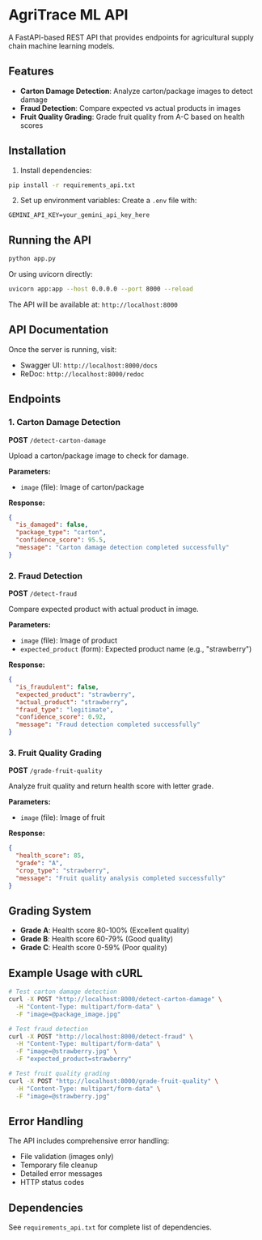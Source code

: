 # AgriTrace ML API

A FastAPI-based REST API that provides endpoints for agricultural supply chain machine learning models.

## Features

- **Carton Damage Detection**: Analyze carton/package images to detect damage
- **Fraud Detection**: Compare expected vs actual products in images
- **Fruit Quality Grading**: Grade fruit quality from A-C based on health scores

## Installation

1. Install dependencies:

```bash
pip install -r requirements_api.txt
```

2. Set up environment variables:
   Create a `.env` file with:

```
GEMINI_API_KEY=your_gemini_api_key_here
```

## Running the API

```bash
python app.py
```

Or using uvicorn directly:

```bash
uvicorn app:app --host 0.0.0.0 --port 8000 --reload
```

The API will be available at: `http://localhost:8000`

## API Documentation

Once the server is running, visit:

- Swagger UI: `http://localhost:8000/docs`
- ReDoc: `http://localhost:8000/redoc`

## Endpoints

### 1. Carton Damage Detection

**POST** `/detect-carton-damage`

Upload a carton/package image to check for damage.

**Parameters:**

- `image` (file): Image of carton/package

**Response:**

```json
{
  "is_damaged": false,
  "package_type": "carton",
  "confidence_score": 95.5,
  "message": "Carton damage detection completed successfully"
}
```

### 2. Fraud Detection

**POST** `/detect-fraud`

Compare expected product with actual product in image.

**Parameters:**

- `image` (file): Image of product
- `expected_product` (form): Expected product name (e.g., "strawberry")

**Response:**

```json
{
  "is_fraudulent": false,
  "expected_product": "strawberry",
  "actual_product": "strawberry",
  "fraud_type": "legitimate",
  "confidence_score": 0.92,
  "message": "Fraud detection completed successfully"
}
```

### 3. Fruit Quality Grading

**POST** `/grade-fruit-quality`

Analyze fruit quality and return health score with letter grade.

**Parameters:**

- `image` (file): Image of fruit

**Response:**

```json
{
  "health_score": 85,
  "grade": "A",
  "crop_type": "strawberry",
  "message": "Fruit quality analysis completed successfully"
}
```

## Grading System

- **Grade A**: Health score 80-100% (Excellent quality)
- **Grade B**: Health score 60-79% (Good quality)
- **Grade C**: Health score 0-59% (Poor quality)

## Example Usage with cURL

```bash
# Test carton damage detection
curl -X POST "http://localhost:8000/detect-carton-damage" \
  -H "Content-Type: multipart/form-data" \
  -F "image=@package_image.jpg"

# Test fraud detection
curl -X POST "http://localhost:8000/detect-fraud" \
  -H "Content-Type: multipart/form-data" \
  -F "image=@strawberry.jpg" \
  -F "expected_product=strawberry"

# Test fruit quality grading
curl -X POST "http://localhost:8000/grade-fruit-quality" \
  -H "Content-Type: multipart/form-data" \
  -F "image=@strawberry.jpg"
```

## Error Handling

The API includes comprehensive error handling:

- File validation (images only)
- Temporary file cleanup
- Detailed error messages
- HTTP status codes

## Dependencies

See `requirements_api.txt` for complete list of dependencies.
